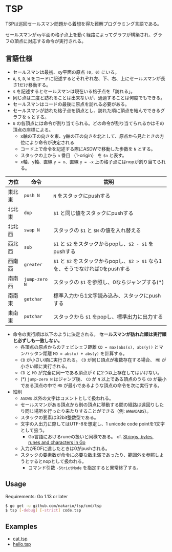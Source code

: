 # TSP

TSPは巡回セールスマン問題から着想を得た難解プログラミング言語である。

セールスマンがxy平面の格子点上を動く経路によってグラフが構築され、グラフの頂点に対応する命令が実行される。

## 言語仕様

- セールスマンは最初、xy平面の原点 `(0, 0)` にいる。
- `A`, `S`, `D`, `W` をコードに記述するとそれぞれ左、下、右、上にセールスマンが長さ1だけ移動する。
- `$` を記述するとセールスマンは現在いる格子点を「訪れる」。
- 同じ点は二度と訪れることは出来ないが、通過することは何度でもできる。
- セールスマンはコードの最後に原点を訪れる必要がある。
- セールスマンが訪れた格子点を頂点とし、訪れた順に頂点を結んでできるグラフを `G` とする。
- `G` の各頂点には命令が割り当てられる。どの命令が割り当てられるかはその頂点の座標による。
  - x軸の正の向きを東、y軸の正の向きを北として、原点から見たときの方位により命令が決定される
  - コード上で命令を記述する際にASDWで移動した歩数を `N` とする。
  - スタックの上から `n` 番目 （1-origin） を `$n` と表す。
  - x軸、y軸、直線 `y = x`、直線 `y = -x` 上の格子点にはnopが割り当てられる。

|方位|命令|説明|
|---|---|---|
|東北東|`push N`|`N` をスタックにpushする|
|北北東|`dup`|`$1` と同じ値をスタックにpushする|
|北北西|`swap N`|スタックの `$1` と `$N` の値を入れ替える|
|西北西|`sub`|`$1` と `$2` をスタックからpopし、`$2 - $1` をpushする|
|西南西|`greater`|`$1` と `$2` をスタックからpopし、`$2 > $1` なら1を、そうでなければ0をpushする|
|南南西|`jump-zero N`|スタックの `$1` を参照し、0ならジャンプする(*)|
|南南東|`getchar`|標準入力から1文字読み込み、スタックにpushする|
|東南東|`putchar`|スタックから `$1` をpopし、標準出力に出力する|

- 命令の実行順は以下のように決定される。 **セールスマンが訪れた順は実行順と必ずしも一致しない。**
  - 各頂点の原点からのチェビシェフ距離 `CD = max(abs(x), abs(y))` とマンハッタン距離 `MD = abs(x) + abs(y)` を計算する。
  - `CD` が小さい順に実行される。 `CD` が同じ頂点が複数存在する場合、 `MD` が小さい順に実行される。
  - `CD` と `MD` が完全に同一である頂点が `G` に2つ以上存在してはいけない。
  - (*) `jump-zero N` はジャンプ後、 `CD` が `N` 以上である頂点のうち `CD` が最小である頂点の中で `MD` が最小であるような頂点の命令を次に実行する。
- 細則
  - `ASDW$` 以外の文字はコメントとして扱われる。
  - セールスマンがある頂点から別の頂点に移動する間の経路は遠回りしたり同じ場所を行ったり来たりすることができる（例: `WWWADADS`）。
  - スタックの要素は32bit整数型である。
  - 文字の入出力に際してはUTF-8を想定し、1 unicode code pointを1文字として扱う。
    - Go言語におけるruneの扱いと同様である。 cf. [Strings, bytes, runes and characters in Go](https://blog.golang.org/strings)
  - 入力がEOFに達したときは0がpushされる。
  - スタックの要素数が命令に必要な数未満であったり、範囲外を参照しようとするとnopとして扱われる。
    - コマンド引数 `-StrictMode` を指定すると異常終了する。

## Usage

Requirements: Go 1.13 or later

```bash
$ go get -u github.com/nakario/tsp/cmd/tsp
$ tsp [-debug] [-strict] code.tsp
```

## Examples

- [cat.tsp](examples/cat.tsp)
- [hello.tsp](examples/hello.tsp)
